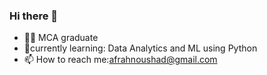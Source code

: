 ### Hi there 👋

- :woman_student: MCA graduate
- 🌱currently learning: Data Analytics and ML using Python
- 📫 How to reach me:afrahnoushad@gmail.com


